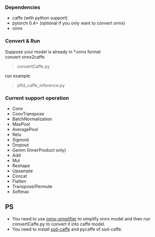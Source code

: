 ### Dependencies
* caffe (with python support)
* pytorch 0.4+ (optional if you only want to convert onnx)
* onnx  

### Convert & Run
Suppose your model is already in *.onnx format  
convert onnx2caffe
>convertCaffe.py  

run example
>pfld_caffe_inference.py
### Current support operation
* Conv
* ConvTranspose
* BatchNormalization
* MaxPool
* AveragePool
* Relu
* Sigmoid
* Dropout
* Gemm (InnerProduct only)
* Add
* Mul
* Reshape
* Upsample
* Concat
* Flatten
* Transpose/Permute
* Softmax

## PS
* You need to use [onnx-simplifier](https://github.com/daquexian/onnx-simplifier) to simplify onnx model and then run convertCaffe.py to convert it into caffe model.
* You need to install [ssd-caffe](https://github.com/weiliu89/caffe/tree/ssd) and pycaffe of ssd-caffe.
